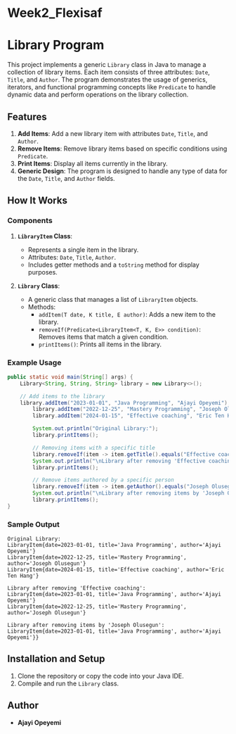 # Week2_Flexisaf

# Library Program

This project implements a generic `Library` class in Java to manage a collection of library items. Each item consists of three attributes: `Date`, `Title`, and `Author`. The program demonstrates the usage of generics, iterators, and functional programming concepts like `Predicate` to handle dynamic data and perform operations on the library collection.

## Features

1. **Add Items**: Add a new library item with attributes `Date`, `Title`, and `Author`.
2. **Remove Items**: Remove library items based on specific conditions using `Predicate`.
3. **Print Items**: Display all items currently in the library.
4. **Generic Design**: The program is designed to handle any type of data for the `Date`, `Title`, and `Author` fields.

## How It Works

### Components
1. **`LibraryItem` Class**:
   - Represents a single item in the library.
   - Attributes: `Date`, `Title`, `Author`.
   - Includes getter methods and a `toString` method for display purposes.

2. **`Library` Class**:
   - A generic class that manages a list of `LibraryItem` objects.
   - Methods:
     - `addItem(T date, K title, E author)`: Adds a new item to the library.
     - `removeIf(Predicate<LibraryItem<T, K, E>> condition)`: Removes items that match a given condition.
     - `printItems()`: Prints all items in the library.

### Example Usage

```java
public static void main(String[] args) {
    Library<String, String, String> library = new Library<>();

    // Add items to the library
    library.addItem("2023-01-01", "Java Programming", "Ajayi Opeyemi");
        library.addItem("2022-12-25", "Mastery Programming", "Joseph Olusegun");
        library.addItem("2024-01-15", "Effective coaching", "Eric Ten Hang");

        System.out.println("Original Library:");
        library.printItems();

        // Removing items with a specific title
        library.removeIf(item -> item.getTitle().equals("Effective coaching"));
        System.out.println("\nLibrary after removing 'Effective coaching':");
        library.printItems();

        // Remove items authored by a specific person
        library.removeIf(item -> item.getAuthor().equals("Joseph Olusegun"));
        System.out.println("\nLibrary after removing items by 'Joseph Olusegun':");
        library.printItems();
}
```

### Sample Output
```
Original Library:
LibraryItem{date=2023-01-01, title='Java Programming', author='Ajayi Opeyemi'}
LibraryItem{date=2022-12-25, title='Mastery Programming', author='Joseph Olusegun'}
LibraryItem{date=2024-01-15, title='Effective coaching', author='Eric Ten Hang'}

Library after removing 'Effective coaching':
LibraryItem{date=2023-01-01, title='Java Programming', author='Ajayi Opeyemi'}
LibraryItem{date=2022-12-25, title='Mastery Programming', author='Joseph Olusegun'}

Library after removing items by 'Joseph Olusegun':
LibraryItem{date=2023-01-01, title='Java Programming', author='Ajayi Opeyemi'}}
```

## Installation and Setup

1. Clone the repository or copy the code into your Java IDE.
2. Compile and run the `Library` class.

## Author
- **Ajayi Opeyemi**

